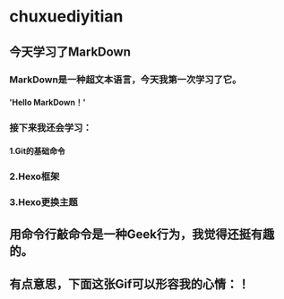 # chuxuediyitian
## **今天学习了MarkDown**
### MarkDown是一种超文本语言，今天我第一次学习了它。
#### 'Hello MarkDown！'
### 接下来我还会学习：
#### 1.Git的基础命令
### 2.Hexo框架
### 3.Hexo更换主题
## 用命令行敲命令是一种**Geek**行为，我觉得还挺有趣的。

## 有点意思，下面这张Gif可以形容我的心情：！[](https://qgt-style.oss-cn-hangzhou.aliyuncs.com/newcoursep4/g1/g1-2-2/tenor.gif)

